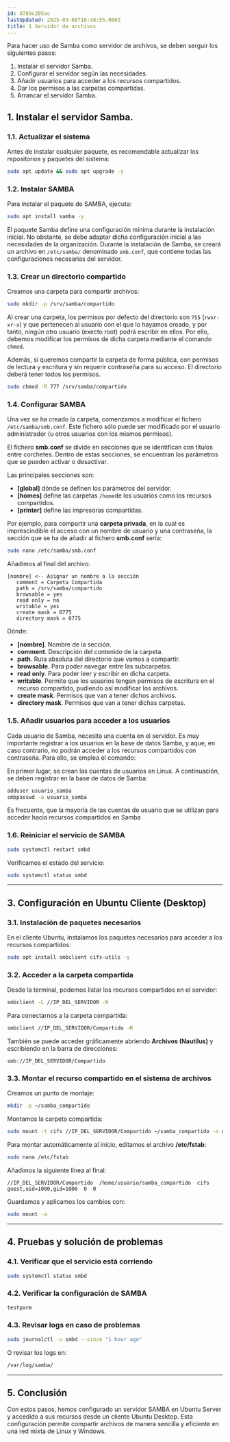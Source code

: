 ```yaml
---
id: d789c205ac
lastUpdated: 2025-03-08T16:48:55.000Z
title: 1 Servidor de archivos
---
```

Para hacer uso de Samba como servidor de archivos, se deben serguir los siguientes pasos:
1. Instalar el servidor Samba.
2. Configurar el servidor según las necesidades.
3. Añadir usuarios para acceder a los recursos compartidos.
4. Dar los permisos a las carpetas compartidas.
5. Arrancar el servidor Samba.

## 1. Instalar el servidor Samba.

### 1.1. Actualizar el sistema

Antes de instalar cualquier paquete, es recomendable actualizar los repositorios y paquetes del sistema:

```bash
sudo apt update && sudo apt upgrade -y
```

### 1.2. Instalar SAMBA

Para instalar el paquete de SAMBA, ejecuta:

```bash
sudo apt install samba -y
```

El paquete Samba define una configuración mínima durante la instalación inicial. No obstante, se debe adaptar dicha configuración inicial a las necesidades de la organización. Durante la instalación de Samba, se creará un archivo en ``/etc/samba/`` denominado ``smb.conf``, que contiene todas las configuraciones necesarias del servidor.

### 1.3. Crear un directorio compartido

Creamos una carpeta para compartir archivos:

```bash
sudo mkdir -p /srv/samba/compartido
```

Al crear una carpeta, los permisos por defecto del directorio son ``755`` (``rwxr-xr-x``) y que pertenecen al usuario con el que lo hayamos creado, y por tanto, ningún otro usuario (execto root) podrá escribir en ellos. Por ello, debemos modificar los permisos de dicha carpeta mediante el comando ``chmod``.

Además, si queremos compartir la carpeta de forma pública, con permisos de lectura y escritura y sin requerir contraseña para su acceso. El directorio deberá tener todos los permisos.
```bash
sudo chmod -R 777 /srv/samba/compartido
```

### 1.4. Configurar SAMBA

Una vez se ha creado la carpeta, comenzamos a modificar el fichero ``/etc/samba/smb.conf``. Este fichero sólo puede ser modificado por el usuario administrador (u otros usuarios con los mismos permisos).

El fichero **smb.conf** se divide en secciones que se identifican con títulos entre corchetes. Dentro de estas secciones, se encuentran los parámetros que se pueden activar o desactivar.

Las principales secciones son:

- **[global]** dónde se definen los parámetros del servidor.
- **[homes]** define las carpetas ``/home``de los usuarios como los recursos compartidos.
- **[printer]** define las impresoras compartidas.

Por ejemplo, para compartir una **carpeta privada**, en la cual es imprescindible el acceso con un nombre de usuario y una contraseña, la sección que se ha de añadir al fichero **smb.conf** sería:

```bash
sudo nano /etc/samba/smb.conf
```

Añadimos al final del archivo:

``` "/srv/samba/compartido" "0775"
[nombre] <-- Asignar un nombre a la sección
   comment = Carpeta Compartida
   path = /srv/samba/compartido
   browsable = yes
   read only = no
   writable = yes
   create mask = 0775
   directory mask = 0775
```
Dónde:

- **[nombre]**. Nombre de la sección.
- **comment**. Descripción del contenido de la carpeta.
- **path**. Ruta absoluta del directorio que vamos a compartir.
- **browsable**. Para poder navegar entre las subcarpetas.
- **read only**. Para poder leer y escribir en dicha carpeta.
- **writable**. Permite que los usuarios tengan permisos de escritura en el recurso compartido, pudiendo así modificar los archivos.
- **create mask**. Permisos que van a tener dichos archivos. 
- **directory mask**. Permisos que van a tener dichas carpetas.

### 1.5. Añadir usuarios para acceder a los usuarios
Cada usuario de Samba, necesita una cuenta en el servidor. Es muy importante registrar a los usuarios en la base de datos Samba, y aque, en caso contrario, no podrán acceder a los recursos compartidos con contraseña. Para ello, se emplea el comando:

En primer lugar, se crean las cuentas de usuarios en Linux. A continuación, se deben registrar en la base de datos de Samba:

```bash
adduser usuario_samba
smbpasswd -a usuario_samba
```
Es frecuente, que la mayoría de las cuentas de usuario que se utilizan para acceder hacia recursos compartidos en Samba

### 1.6. Reiniciar el servicio de SAMBA

```bash
sudo systemctl restart smbd
```

Verificamos el estado del servicio:

```bash
sudo systemctl status smbd

```

----------

## 3. Configuración en Ubuntu Cliente (Desktop)

### 3.1. Instalación de paquetes necesarios

En el cliente Ubuntu, instalamos los paquetes necesarios para acceder a los recursos compartidos:

```bash
sudo apt install smbclient cifs-utils -y

```

### 3.2. Acceder a la carpeta compartida

Desde la terminal, podemos listar los recursos compartidos en el servidor:

```bash
smbclient -L //IP_DEL_SERVIDOR -N

```

Para conectarnos a la carpeta compartida:

```bash
smbclient //IP_DEL_SERVIDOR/Compartido -N

```

También se puede acceder gráficamente abriendo **Archivos (Nautilus)** y escribiendo en la barra de direcciones:

```
smb://IP_DEL_SERVIDOR/Compartido

```

### 3.3. Montar el recurso compartido en el sistema de archivos

Creamos un punto de montaje:

```bash
mkdir -p ~/samba_compartido

```

Montamos la carpeta compartida:

```bash
sudo mount -t cifs //IP_DEL_SERVIDOR/Compartido ~/samba_compartido -o guest,uid=$(id -u),gid=$(id -g)

```

Para montar automáticamente al inicio, editamos el archivo **/etc/fstab**:

```bash
sudo nano /etc/fstab

```

Añadimos la siguiente línea al final:

```
//IP_DEL_SERVIDOR/Compartido  /home/usuario/samba_compartido  cifs  guest,uid=1000,gid=1000  0  0

```

Guardamos y aplicamos los cambios con:

```bash
sudo mount -a

```

----------

## 4. Pruebas y solución de problemas

### 4.1. Verificar que el servicio está corriendo

```bash
sudo systemctl status smbd

```

### 4.2. Verificar la configuración de SAMBA

```bash
testparm

```

### 4.3. Revisar logs en caso de problemas

```bash
sudo journalctl -u smbd --since "1 hour ago"

```

O revisar los logs en:

```bash
/var/log/samba/

```

----------

## 5. Conclusión

Con estos pasos, hemos configurado un servidor SAMBA en Ubuntu Server y accedido a sus recursos desde un cliente Ubuntu Desktop. Esta configuración permite compartir archivos de manera sencilla y eficiente en una red mixta de Linux y Windows.
<!--stackedit_data:
eyJoaXN0b3J5IjpbLTc3NzY4OTQ5N119
-->
